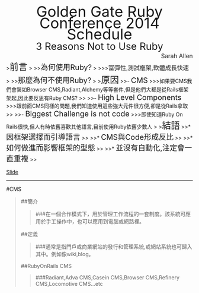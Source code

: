 <div style="font-size:30pt;text-align:center;line-height:23pt;">Golden Gate Ruby Conference 2014 Schedule</div>  
<div style="font-size:20pt;text-align:center;">3 Reasons Not to Use Ruby</div>  
<div style="font-size:12pt;text-align:right;">
Sarah Allen</div>
><span style="font-size:18pt;">前言</span>
>
>><span style="font-size:15pt;">為何使用Ruby?</span>
>
>>><span style="font-size:12pt;">富彈性,測試框架,軟體成長快速</span>
>
>><span style="font-size:15pt;">那麼為何不使用Ruby?</span>
>
><span style="font-size:18pt;">原因</span>
>>- <span style="font-size:15pt;">CMS</span>
>>>如果要CMS我們會裝如Browser CMS,Radiant,Alchemy等等套件,但是他們大都是從Rails框架架起,因此要反思有Ruby CMS?
>>
>>- <span style="font-size:15pt;">High Level Components</span>
>>>跟前面CMS同樣的問題,我們知道使用這些強大元件很方便,卻是從Rails拿取
>>
>>- <span style="font-size:15pt;">Biggest Challenge is not code</span>
>>>即使知道Ruby On Rails很快,但人有時依舊喜歡其他語言,目前使用Ruby依舊少數人
>
><span style="font-size:18pt;">結語</span>
>>*  <span style="font-size:15pt;">因框架選擇而引導語言</span>
>>
>>*  <span style="font-size:15pt;">CMS與Code形成反比</span>
>>
>>*  <span style="font-size:15pt;">如何做進而影響框架的型態</span>
>>
>>*  <span style="font-size:15pt;">並沒有自動化,注定會一直重複</span>
>>

[Slide](http://www.slideshare.net/sarah.allen/3-reasons-not-to-use-ruby) 
- - -
#CMS
>##簡介
>
>>###在一個合作模式下，用於管理工作流程的一套制度。該系統可應用於手工操作中，也可以應用到電腦或網路裡。
>
>##定義
>
>>###通常是指門戶或商業網站的發行和管理系統,或網站系統也可歸入其中。例如像wiki,blog。
>
>##RubyOnRails CMS
>>###Radiant,Adva CMS,Casein CMS,Browser CMS,Refinery CMS,Locomotive CMS...etc